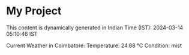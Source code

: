 # My Project

This content is dynamically generated in Indian Time (IST): 2024-03-14 05:10:46 IST


Current Weather in Coimbatore:
Temperature: 24.88 °C
Condition: mist
